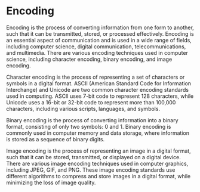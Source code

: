 # Encoding

Encoding is the process of converting information from one form to another, such that it can be transmitted, stored, or processed effectively. Encoding is an essential aspect of communication and is used in a wide range of fields, including computer science, digital communication, telecommunications, and multimedia. There are various encoding techniques used in computer science, including character encoding, binary encoding, and image encoding.

Character encoding is the process of representing a set of characters or symbols in a digital format. ASCII (American Standard Code for Information Interchange) and Unicode are two common character encoding standards used in computing. ASCII uses 7-bit code to represent 128 characters, while Unicode uses a 16-bit or 32-bit code to represent more than 100,000 characters, including various scripts, languages, and symbols.

Binary encoding is the process of converting information into a binary format, consisting of only two symbols: 0 and 1. Binary encoding is commonly used in computer memory and data storage, where information is stored as a sequence of binary digits.

Image encoding is the process of representing an image in a digital format, such that it can be stored, transmitted, or displayed on a digital device. There are various image encoding techniques used in computer graphics, including JPEG, GIF, and PNG. These image encoding standards use different algorithms to compress and store images in a digital format, while minimizing the loss of image quality.
